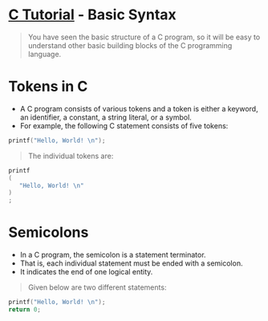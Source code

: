 # [C Tutorial](https://www.tutorialspoint.com/cprogramming/c_basic_syntax.htm) - Basic Syntax
> You have seen the basic structure of a C program, so it will be easy to understand other basic building blocks of the C programming language.

# Tokens in C
- A C program consists of various tokens and a token is either a keyword, an identifier, a constant, a string literal, or a symbol. 
- For example, the following C statement consists of five tokens:
```c
printf("Hello, World! \n");
```
> The individual tokens are:
```c
printf
(
   "Hello, World! \n"
)
;
```
# Semicolons
- In a C program, the semicolon is a statement terminator. 
- That is, each individual statement must be ended with a semicolon. 
- It indicates the end of one logical entity.
> Given below are two different statements:
```c
printf("Hello, World! \n");
return 0;
```





